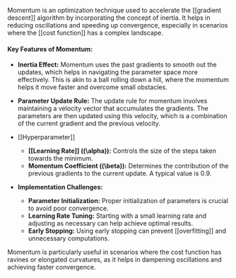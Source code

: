 Momentum is an optimization technique used to accelerate the [[gradient descent]] algorithm by incorporating the concept of inertia. It helps in reducing oscillations and speeding up convergence, especially in scenarios where the [[cost function]] has a complex landscape.
#### Key Features of Momentum:

- **Inertia Effect:** Momentum uses the past gradients to smooth out the updates, which helps in navigating the parameter space more effectively. This is akin to a ball rolling down a hill, where the momentum helps it move faster and overcome small obstacles.
  
- **Parameter Update Rule:** The update rule for momentum involves maintaining a velocity vector that accumulates the gradients. The parameters are then updated using this velocity, which is a combination of the current gradient and the previous velocity.

- [[Hyperparameter]]
  - **[[Learning Rate]] (\(\alpha\)):** Controls the size of the steps taken towards the minimum.
  - **Momentum Coefficient (\(\beta\)):** Determines the contribution of the previous gradients to the current update. A typical value is 0.9.

- **Implementation Challenges:**
  - **Parameter Initialization:** Proper initialization of parameters is crucial to avoid poor convergence.
  - **Learning Rate Tuning:** Starting with a small learning rate and adjusting as necessary can help achieve optimal results.
  - **Early Stopping:** Using early stopping can prevent [[overfitting]] and unnecessary computations.

Momentum is particularly useful in scenarios where the cost function has ravines or elongated curvatures, as it helps in dampening oscillations and achieving faster convergence.

